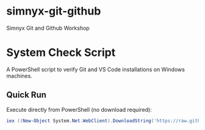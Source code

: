 # simnyx-git-github
Simnyx Git and Github Workshop

# System Check Script

A PowerShell script to verify Git and VS Code installations on Windows machines.

## Quick Run

Execute directly from PowerShell (no download required):

```powershell
iex ((New-Object System.Net.WebClient).DownloadString('https://raw.githubusercontent.com/Simnyx/simnyx-git-github/main/system-check.ps1'))
